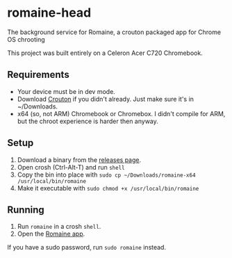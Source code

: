 # romaine-head
The background service for Romaine, a crouton packaged app for Chrome OS chrooting

This project was built entirely on a Celeron Acer C720 Chromebook.

## Requirements
* Your device must be in dev mode.
* Download [Crouton](https://goo.gl/fd3zc) if you didn't already. Just make sure it's in ~/Downloads.
* x64 (so, not ARM) Chromebook or Chromebox. I didn't compile for ARM, but the chroot experience is harder then anyway.

## Setup
1. Download a binary from the [releases page](https://github.com/danopia/romaine-head/releases).
2. Open crosh (Ctrl-Alt-T) and run `shell`
3. Copy the bin into place with `sudo cp ~/Downloads/romaine-x64 /usr/local/bin/romaine`
4. Make it executable with `sudo chmod +x /usr/local/bin/romaine`

## Running
1. Run `romaine` in a crosh `shell`.
2. Open the [Romaine app](https://chrome.google.com/webstore/detail/romaine/akmgdkngbndhjenanchcijaappbglfgn).

If you have a sudo password, run `sudo romaine` instead.
